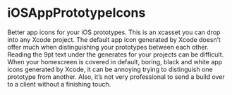# iOSAppPrototypeIcons
Better app icons for your iOS prototypes. This is an xcasset you can drop into any Xcode project. The default app icon generated by Xcode doesn’t offer much when distinguishing your prototypes between each other. Reading the 9pt text under the  generates for your projects can be difficult. When your homescreen is covered in default, boring, black and white app icons generated by Xcode, it can be annoying trying to distinguish one prototype from another. Also, it’s not very professional to send a build over to a client without a finishing touch.
